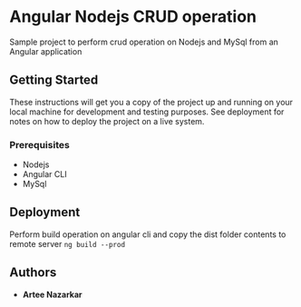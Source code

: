 # Angular Nodejs CRUD operation

Sample project to perform crud operation on Nodejs and MySql from an Angular application

## Getting Started

These instructions will get you a copy of the project up and running on your local machine for development and testing purposes. See deployment for notes on how to deploy the project on a live system.

### Prerequisites

* Nodejs
* Angular CLI
* MySql

## Deployment

Perform build operation on angular cli and copy the dist folder contents to remote server
``` ng build --prod ```

## Authors

* **Artee Nazarkar**
